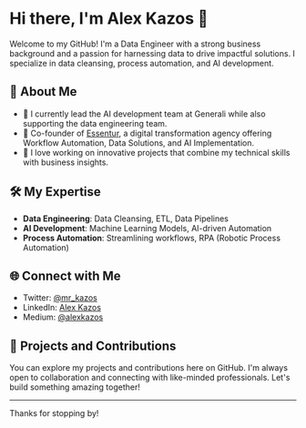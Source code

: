 # Hi there, I'm Alex Kazos 👋

Welcome to my GitHub! I'm a Data Engineer with a strong business background and a passion for harnessing data to drive impactful solutions. I specialize in data cleansing, process automation, and AI development.

## 🚀 About Me

- 💼 I currently lead the AI development team at Generali while also supporting the data engineering team.
- 🌟 Co-founder of [Essentur](https://www.essentur.com/), a digital transformation agency offering Workflow Automation, Data Solutions, and AI Implementation.
- 🧠 I love working on innovative projects that combine my technical skills with business insights.

## 🛠️ My Expertise

- **Data Engineering**: Data Cleansing, ETL, Data Pipelines
- **AI Development**: Machine Learning Models, AI-driven Automation
- **Process Automation**: Streamlining workflows, RPA (Robotic Process Automation)

## 🌐 Connect with Me

- Twitter: [@mr_kazos](https://twitter.com/mr_kazos)
- LinkedIn: [Alex Kazos](https://www.linkedin.com/in/alex-kazos/)
- Medium: [@alexkazos](https://medium.com/@alexkazos)

## 💼 Projects and Contributions

You can explore my projects and contributions here on GitHub. I'm always open to collaboration and connecting with like-minded professionals. Let's build something amazing together!

---

Thanks for stopping by!
